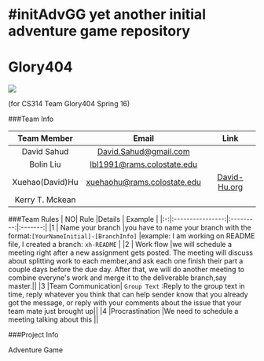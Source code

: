 #initAdvGG
yet another initial adventure game repository
=======
#                       Glory404 

![](http://www.chapelofgrace.org.uk/wp-content/uploads/2012/07/glory.jpg)

(for CS314 Team Glory404 Spring 16)

###Team Info

| Team Member      |              Email            |    Link         |
|:----------------:|:-----------------------------:|:---------------:|
|David Sahud	   | David.Sahud@gmail.com         |                 |
|Bolin Liu         | lbl1991@rams.colostate.edu    |                 |
|Xuehao(David)Hu   | xuehaohu@rams.colostate.edu   |[David-Hu.org](http://david-hu.org/)   |
|Kerry T. Mckean   |                               |                 |


###Team Rules
| NO|  Rule            |Details    | Example |
|:-:|:----------------:|:---------:|:-------:|
|1  | Name your branch |you have to name your branch with the format:`[YourNameInitial]-[BranchInfo]` |example: I am working on README file, I created a branch: `xh-README` |
|2  | Work flow        |we will schedule a meeting right after a new assignment gets posted. The meeting will discuss about splitting work to each member,and ask each one finish their part a couple days before the due day. After that, we will do another meeting to combine everyne's work and merge it to the deliverable branch,say master.||
|3  |Team Communication| `Group Text` :Reply to the group text in time, reply whatever you think that can help sender know that you already got the message, or reply with your comments about the issue that your team mate just brought up||
|4  |Procrastination   |We need to schedule a meeting talking about this ||

###Project Info

Adventure Game
